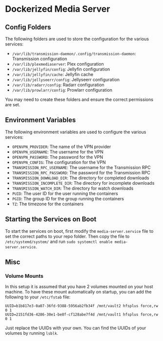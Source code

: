 # Dockerized Media Server

## Config Folders

The following folders are used to store the configuration for the various services:

- `/var/lib/transmission-daemon/.config/transmission-daemon`: Transmission configuration
- `/var/lib/plexmediaserver`: Plex configuration
- `/var/lib/jellyfin/config`: Jellyfin configuration
- `/var/lib/jellyfin/cache`: Jellyfin cache
- `/var/lib/jellyseerr/config`: Jellyseerr configuration
- `/var/lib/radarr/config`: Radarr configuration
- `/var/lib/prowlarr/config`: Prowlarr configuration

You may need to create these folders and ensure the correct permissions are set.

## Environment Variables

The following environment variables are used to configure the various services:

- `OPENVPN_PROVIDER`: The name of the VPN provider
- `OPENVPN_USERNAME`: The username for the VPN
- `OPENVPN_PASSWORD`: The password for the VPN
- `OPENVPN_CONFIG`: The configuration for the VPN
- `TRANSMISSION_RPC_USERNAME`: The username for the Transmission RPC
- `TRANSMISSION_RPC_PASSWORD`: The password for the Transmission RPC
- `TRANSMISSION_DOWNLOAD_DIR`: The directory for completed downloads
- `TRANSMISSION_INCOMPLETE_DIR`: The directory for incomplete downloads
- `TRANSMISSION_WATCH_DIR`: The directory for watch downloads
- `PUID`: The user ID for the user running the containers
- `PGID`: The group ID for the group running the containers
- `TZ`: The timezone for the containers

## Starting the Services on Boot

To start the services on boot, first modify the `media-server.service` file to set the correct paths to your repo folder. Then copy the file to `/etc/systemd/system/` and run `sudo systemctl enable media-server.service`.

## Misc
### Volume Mounts

In this setup it is assumed that you have 2 volumes mounted on your host machine. To have these mount automatically on startup, you can add the following to your `/etc/fstab` file:

```
UUID=b1b817e3-0a07-36fd-9388-5956ab2fb34f /mnt/vault2 hfsplus force,rw 0 1
UUID=2151fd36-4286-30e1-be8f-cf128abe7f4d /mnt/vault1 hfsplus force,rw 0 1
```

Just replace the UUIDs with your own. You can find the UUIDs of your volumes by running `lsblk`.

